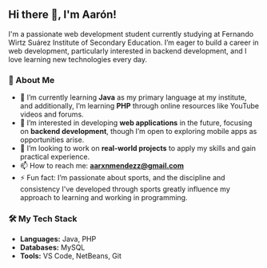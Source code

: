 ## Hi there 👋, I'm Aarón!

I'm a passionate web development student currently studying at Fernando Wirtz Suárez Institute of Secondary Education. I’m eager to build a career in web development, particularly interested in backend development, and I love learning new technologies every day.

### 🚀 About Me

- 🔭 I’m currently learning **Java** as my primary language at my institute, and additionally, I’m learning **PHP** through online resources like YouTube videos and forums.
- 🌱 I’m interested in developing **web applications** in the future, focusing on **backend development**, though I’m open to exploring mobile apps as opportunities arise.
- 🤔 I’m looking to work on **real-world projects** to apply my skills and gain practical experience.
- 📫 How to reach me: **aarxnmendezz@gmail.com**
- ⚡ Fun fact: I’m passionate about sports, and the discipline and consistency I've developed through sports greatly influence my approach to learning and working in programming.

### 🛠️ My Tech Stack

- **Languages:** Java, PHP
- **Databases:** MySQL
- **Tools:** VS Code, NetBeans, Git




